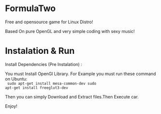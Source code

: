 # FormulaTwo

Free and opensource game for Linux Distro! 

Based On pure OpenGL and very simple coding with sexy music!

# Instalation & Run

Install Dependencies (Pre Instalation) :

You must Install OpenGl Library. For Example you must run these command on Ubuntu:<br>
<code>
sudo apt-get install mesa-common-dev
sudo apt-get install freeglut3-dev
</code>

Then you can simply Download and Extract files.Then Execute car.


Enjoy!
